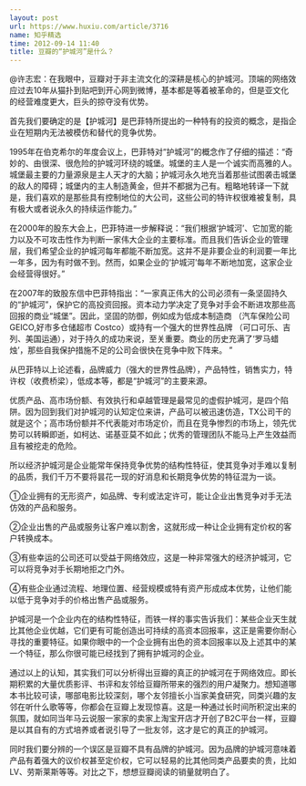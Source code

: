 ```yaml
---
layout: post
url: https://www.huxiu.com/article/3716
name: 知乎精选
time: 2012-09-14 11:40
title: 豆瓣的“护城河”是什么？
---
```

@许志宏：在我眼中，豆瓣对于非主流文化的深耕是核心的护城河。顶端的网络效应过去10年从猫扑到贴吧到开心网到微博，基本都是等着被革命的，但是亚文化的经营难度更大，巨头的掠夺没有优势。

首先我们要确定的是【护城河】是巴菲特所提出的一种特有的投资的概念，是指企业在短期内无法被模仿和替代的竞争优势。

1995年在伯克希尔的年度会议上，巴菲特对“护城河”的概念作了仔细的描述：“奇妙的、由很深、很危险的护城河环绕的城堡。城堡的主人是一个诚实而高雅的人。城堡最主要的力量源泉是主人天才的大脑；护城河永久地充当着那些试图袭击城堡的敌人的障碍；城堡内的主人制造黄金，但并不都据为己有。粗略地转译一下就是，我们喜欢的是那些具有控制地位的大公司，这些公司的特许权很难被复制，具有极大或者说永久的持续运作能力。”

在2000年的股东大会上，巴菲特进一步解释说：“我们根据‘护城河’、它加宽的能力以及不可攻击性作为判断一家伟大企业的主要标准。而且我们告诉企业的管理层，我们希望企业的护城河每年都能不断加宽。这并不是非要企业的利润要一年比一年多，因为有时做不到。然而，如果企业的‘护城河’每年不断地加宽，这家企业会经营得很好。”

在2007年的致股东信中巴菲特指出：“一家真正伟大的公司必须有一条坚固持久的“护城河”，保护它的高投资回报。资本动力学决定了竞争对手会不断进攻那些高回报的商业“城堡”。因此，坚固的防御，例如成为低成本制造商 （汽车保险公司GEICO,好市多仓储超市 Costco）或持有一个强大的世界性品牌 （可口可乐、吉列、美国运通），对于持久的成功来说，至关重要。商业的历史充满了‘罗马蜡烛’，那些自我保护措施不足的公司会很快在竞争中败下阵来。 ”

从巴菲特以上论述看，品牌威力（强大的世界性品牌），产品特性，销售实力，特许权（收费桥梁），低成本等，都是“护城河”的主要来源。

优质产品、高市场份额、有效执行和卓越管理是最常见的虚假护城河，是四个陷阱。因为回到我们对护城河的认知定位来讲，产品可以被迅速仿造，TX公司干的就是这个；高市场份额并不代表能对市场定价，而且在竞争惨烈的市场上，领先优势可以转瞬即逝，如柯达、诺基亚莫不如此；优秀的管理团队不能马上产生效益而且有被挖走的危险。

所以经济护城河是企业能常年保持竞争优势的结构性特征，使其竞争对手难以复制的品质，我们千万不要将昙花一现的好消息和长期竞争优势的特征混为一谈。

①企业拥有的无形资产，如品牌、专利或法定许可，能让企业出售竞争对手无法仿效的产品和服务。

②企业出售的产品或服务让客户难以割舍，这就形成一种让企业拥有定价权的客户转换成本。

③有些幸运的公司还可以受益于网络效应，这是一种非常强大的经济护城河，它可以将竞争对手长期地拒之门外。

④有些企业通过流程、地理位置、经营规模或特有资产形成成本优势，让他们能以低于竞争对手的价格出售产品或服务。

护城河是一个企业内在的结构性特征，而铁一样的事实告诉我们：某些企业天生就比其他企业优越，它们更有可能创造出可持续的高资本回报率，这正是需要你耐心寻找的重要特征。如果你眼中的一个企业拥有出色的资本回报率以及上述其中的某一个特征，那么你很可能已经找到了拥有护城河的企业。

通过以上的认知，其实我们可以分析得出豆瓣的真正的护城河在于网络效应。即长期积累的大量优质影评、书评和友邻给豆瓣所带来的强烈的用户凝聚力。想知道哪本书比较可读，哪部电影比较深刻，哪个友邻擅长小当家美食研究，同类兴趣的友邻在听什么歌等等，你都会在豆瓣上发现惊喜。这是一种通过长时间所积淀出来的氛围，就如同当年马云说服一家家的卖家上淘宝开店才开创了B2C平台一样，豆瓣是以其自有的方式培养或者说引导了一批友邻，这才是它的真正的护城河。

同时我们要分辨的一个误区是豆瓣不具有品牌的护城河。因为品牌的护城河意味着产品有着强大的议价权甚至定价权，它可以轻易的比其他同类产品要卖的贵，比如LV、劳斯莱斯等等。对比之下，想想豆瓣阅读的销量就明白了。

